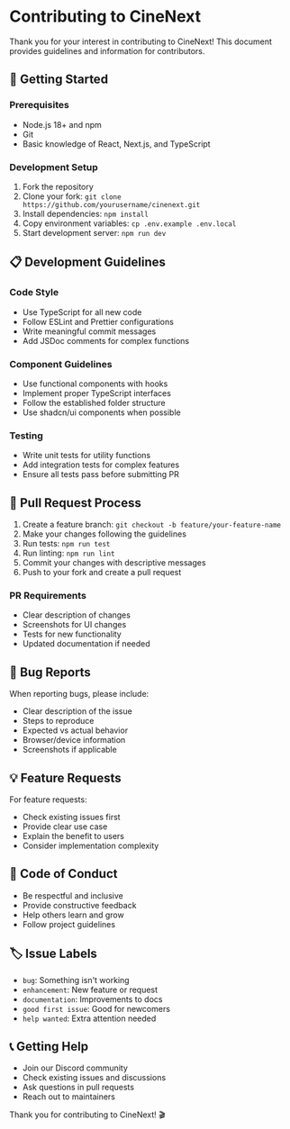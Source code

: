 # Contributing to CineNext

Thank you for your interest in contributing to CineNext! This document provides guidelines and information for contributors.

## 🚀 Getting Started

### Prerequisites

- Node.js 18+ and npm
- Git
- Basic knowledge of React, Next.js, and TypeScript

### Development Setup

1. Fork the repository
2. Clone your fork: `git clone https://github.com/yourusername/cinenext.git`
3. Install dependencies: `npm install`
4. Copy environment variables: `cp .env.example .env.local`
5. Start development server: `npm run dev`

## 📋 Development Guidelines

### Code Style

- Use TypeScript for all new code
- Follow ESLint and Prettier configurations
- Write meaningful commit messages
- Add JSDoc comments for complex functions

### Component Guidelines

- Use functional components with hooks
- Implement proper TypeScript interfaces
- Follow the established folder structure
- Use shadcn/ui components when possible

### Testing

- Write unit tests for utility functions
- Add integration tests for complex features
- Ensure all tests pass before submitting PR

## 🔄 Pull Request Process

1. Create a feature branch: `git checkout -b feature/your-feature-name`
2. Make your changes following the guidelines
3. Run tests: `npm run test`
4. Run linting: `npm run lint`
5. Commit your changes with descriptive messages
6. Push to your fork and create a pull request

### PR Requirements

- Clear description of changes
- Screenshots for UI changes
- Tests for new functionality
- Updated documentation if needed

## 🐛 Bug Reports

When reporting bugs, please include:

- Clear description of the issue
- Steps to reproduce
- Expected vs actual behavior
- Browser/device information
- Screenshots if applicable

## 💡 Feature Requests

For feature requests:

- Check existing issues first
- Provide clear use case
- Explain the benefit to users
- Consider implementation complexity

## 📝 Code of Conduct

- Be respectful and inclusive
- Provide constructive feedback
- Help others learn and grow
- Follow project guidelines

## 🏷️ Issue Labels

- `bug`: Something isn't working
- `enhancement`: New feature or request
- `documentation`: Improvements to docs
- `good first issue`: Good for newcomers
- `help wanted`: Extra attention needed

## 📞 Getting Help

- Join our Discord community
- Check existing issues and discussions
- Ask questions in pull requests
- Reach out to maintainers

Thank you for contributing to CineNext! 🎬
